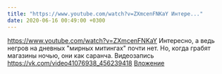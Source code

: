 ```yaml
---
title: "https://www.youtube.com/watch?v=ZXmcenFNKaY Интере..."
date: 2020-06-16 00:49:00 +0300
---
```


https://www.youtube.com/watch?v=ZXmcenFNKaY Интересно, а ведь негров на дневных "мирных митингах" почти нет. Но, когда грабят магазины ночью, они как саранча.
Видеозапись
<a class="vk-attach" href="https://vk.com/video41076938_456239418">https://vk.com/video41076938_456239418</a>
<a class="vk-attach" href="https://vk.com/video41076938_456239418">Вложение</a>
